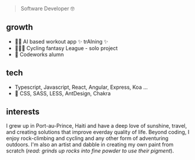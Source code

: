 > Software Developer 🤓

## growth

- 🤸🏻  AI based workout app ✨ trAIning ✨
- 🚴🏻‍♂️  Cycling fantasy League - solo project
- 🌱  Codeworks alumn

## tech

- Typescript, Javascript, React, Angular, Express, Koa ... 
- 🎨  CSS, SASS, LESS, AntDesign, Chakra

## interests

I grew up in Port-au-Prince, Haiti and have a deep love of sunshine, travel, and creating solutions that improve everday quality of life. Beyond coding, I enjoy rock-climbing and cycling and any other form of adventuring outdoors. I'm also an artist and dabble in creating my own paint from scratch (*read: grinds up rocks into fine powder to use their pigment*). 
